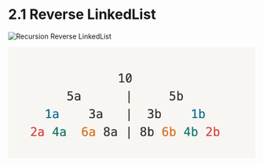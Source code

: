 # 2.1 Reverse LinkedList

![Recursion Reverse LinkedList](https://cdn.jsdelivr.net/gh/mustpic/imghost/img/linklist1232.png)

![](../../.gitbook/assets/symmetric.png)

